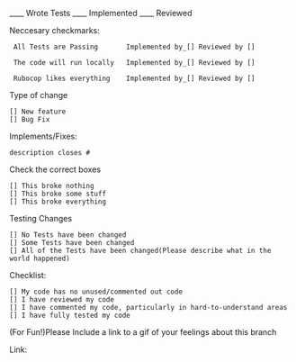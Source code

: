 ____ Wrote Tests ____ Implemented ____ Reviewed

Neccesary checkmarks:

     All Tests are Passing       Implemented by_[] Reviewed by []

     The code will run locally   Implemented by_[] Reviewed by []

     Rubocop likes everything    Implemented by_[] Reviewed by []

Type of change

    [] New feature
    [] Bug Fix

Implements/Fixes:

    description closes #

Check the correct boxes

    [] This broke nothing
    [] This broke some stuff
    [] This broke everything

Testing Changes

    [] No Tests have been changed
    [] Some Tests have been changed
    [] All of the Tests have been changed(Please describe what in the world happened)

Checklist:

    [] My code has no unused/commented out code
    [] I have reviewed my code
    [] I have commented my code, particularly in hard-to-understand areas
    [] I have fully tested my code

(For Fun!)Please Include a link to a gif of your feelings about this branch

Link:
